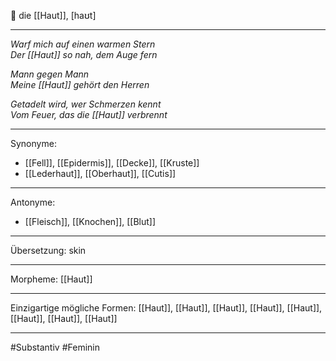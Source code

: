 🔴 die [[Haut]], [haʊt] 

---
*Warf mich auf einen warmen Stern*  
*Der [[Haut]] so nah, dem Auge fern*  

*Mann gegen Mann*  
*Meine [[Haut]] gehört den Herren*  

*Getadelt wird, wer Schmerzen kennt*  
*Vom Feuer, das die [[Haut]] verbrennt*  

---
Synonyme: 
- [[Fell]], [[Epidermis]], [[Decke]], [[Kruste]]
- [[Lederhaut]], [[Oberhaut]], [[Cutis]]

---
Antonyme:
- [[Fleisch]], [[Knochen]], [[Blut]]

---
Übersetzung: skin

---
Morpheme:
[[Haut]]

---
Einzigartige mögliche Formen: 
[[Haut]], [[Haut]], [[Haut]], [[Haut]], [[Haut]], [[Haut]], [[Haut]], [[Haut]]

---
#Substantiv #Feminin